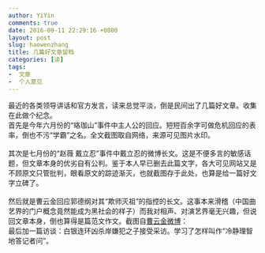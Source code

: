```yaml
---
author: YiYin
comments: true
date: 2016-09-11 22:29:16 +0800
layout: post
slug: haowenzhang
title: 几篇好文章留档
categories: [读]
tags:
-  文章
-  个人意见
---
```


<div class="readreview">
最近的各类领导讲话和官方发言，读来总觉平淡，倒是民间出了几篇好文章。收集在此做个纪念。
</div>

<div class="readreview">
	首先是今年六月份的“珞珈山”事件中主人公的回应。短短百余字可做危机回应的表率，倒也不污“学霸”之名。全文截图取自网络，来源可见图片水印。
</div>

<img src="/public/images/haowenzhang/ljspw1.jpg" alt="">

<img src="/public/images/haowenzhang/ljspw2.jpg" alt="">

<div class="readreview">
	其次是七月份的“赵薇 戴立忍”事件中戴立忍的微博长文。这是不便多言的敏感话题，但文章本身的优劣自有公判。鉴于本人早已删去此篇文字，各大可见网站又是不顾原文只管批判，眼看原文的踪迹渐灭，也就截图存于此处，也算是给一篇好文字立碑了。
</div>

<img src="/public/images/haowenzhang/dlrwb1.JPG" alt="">

<img src="/public/images/haowenzhang/dlrwb2.JPG" alt="">

<img src="/public/images/haowenzhang/dlrwb3.JPG" alt="">

<img src="/public/images/haowenzhang/dlrwb4.JPG" alt="">

<div class="readreview">
	然后就是曹云金回应郭德纲对其“欺师灭祖”的指控的长文。这事本来滑稽（中国曲艺界的门户概念竟然能成为黑社会的样子）而我对相声、对演艺界毫无兴趣，但说回文章本身，倒也算得是篇范文作文。截图自<a href="http://weibo.com/1284664183/E6QVGs0eX" target="_blank">曹云金微博</a>：
</div>

<img src="/public/images/haowenzhang/cyj.jpg" alt="">

<div class="readreview">
	最后加一篇访谈：白银连环凶杀岸嫌犯之子接受采访。学习了怎样叫作“冷静理智地答记者问”。
</div>

<img src="/public/images/haowenzhang/byzz1.jpg" alt="">

<img src="/public/images/haowenzhang/byzz2.jpg" alt="">
